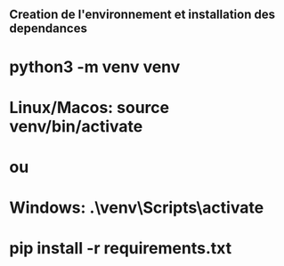 ## Creation de l'environnement et installation des dependances

# python3 -m venv venv

# Linux/Macos: source venv/bin/activate
# ou
# Windows: .\venv\Scripts\activate

# pip install -r requirements.txt